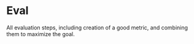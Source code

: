 # Eval
All evaluation steps, including creation of a good metric, and combining them to maximize the goal.